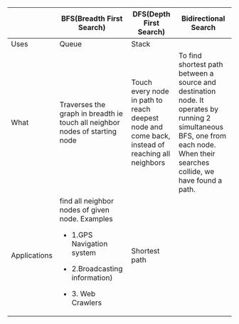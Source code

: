 ||BFS(Breadth First Search) |DFS(Depth First Search)|Bidirectional Search|
|---|---|---|---|
|Uses|Queue|Stack||
|What|Traverses the graph in breadth ie touch all neighbor nodes of starting node|Touch every node in path to reach deepest node and come back, instead of reaching all neighbors|To find shortest path between a source and destination node. It operates by running 2 simultaneous BFS, one from each node. When their searches collide, we have found a path.|
|Applications|find all neighbor nodes of given node. Examples <ul><li>1.GPS Navigation system</li></ul><ul><li>2.Broadcasting information)</li></ul><ul><li>3. Web Crawlers</li></ul>|Shortest path||
